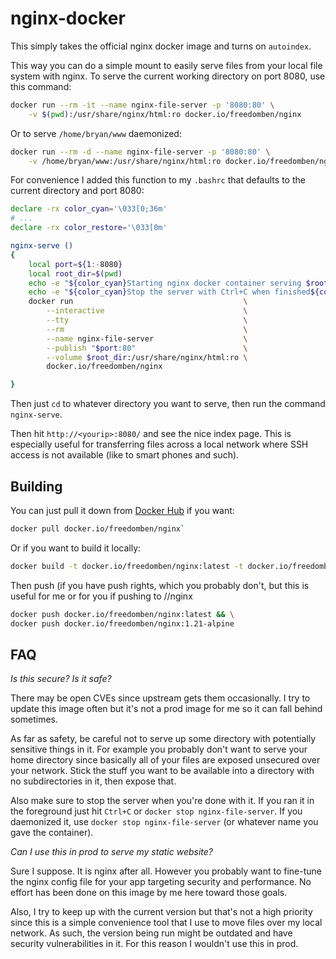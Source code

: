 # nginx-docker

This simply takes the official nginx docker image and turns on `autoindex`.

This way you can do a simple mount to easily serve files from your local
file system with nginx.  To serve the current working directory on port 8080, use
this command:

```bash
docker run --rm -it --name nginx-file-server -p '8080:80' \
    -v $(pwd):/usr/share/nginx/html:ro docker.io/freedomben/nginx
```

Or to serve `/home/bryan/www` daemonized:

```bash
docker run --rm -d --name nginx-file-server -p '8080:80' \
    -v /home/bryan/www:/usr/share/nginx/html:ro docker.io/freedomben/nginx
```

For convenience I added this function to my `.bashrc` that defaults to the current
directory and port 8080:

```bash
declare -rx color_cyan='\033[0;36m'
# ...
declare -rx color_restore='\033[0m'

nginx-serve ()
{
    local port=${1:-8080}
    local root_dir=$(pwd)
    echo -e "${color_cyan}Starting nginx docker container serving $root_dir on port ${port}...${color_restore}"
    echo -e "${color_cyan}Stop the server with Ctrl+C when finished${color_restore}"
    docker run                                      \
        --interactive                               \
        --tty                                       \
        --rm                                        \
        --name nginx-file-server                    \
        --publish "$port:80"                        \
        --volume $root_dir:/usr/share/nginx/html:ro \
        docker.io/freedomben/nginx

}
```

Then just `cd` to whatever directory you want to serve, then run the command `nginx-serve`.

Then hit `http://<yourip>:8080/` and see the nice index page.  This is especially useful
for transferring files across a local network where SSH access is not available (like
to smart phones and such).

## Building

You can just pull it down from [Docker Hub](https://hub.docker.com/r/freedomben/nginx/)
if you want:  

```bash
docker pull docker.io/freedomben/nginx`
```

Or if you want to build it locally:

```bash
docker build -t docker.io/freedomben/nginx:latest -t docker.io/freedomben/nginx:1.21-alpine -f Dockerfile .
```

Then push (if you have push rights, which you probably don't, but this is useful for me
or for you if pushing to <registry>/<yourusername>/nginx

```bash
docker push docker.io/freedomben/nginx:latest && \
docker push docker.io/freedomben/nginx:1.21-alpine
```

## FAQ

*Is this secure?  Is it safe?*

There may be open CVEs since upstream gets them occasionally.   I try to update this image
often but it's not a prod image for me so it can fall behind sometimes.

As far as safety, be careful not to serve up some directory with potentially sensitive
things in it.  For example you probably don't want to serve your home directory since
basically all of your files are exposed unsecured over your network.  Stick the stuff you
want to be available into a directory with no subdirectories in it, then expose that.

Also make sure to stop the server when you're done with it.  If you ran it in the foreground
just hit `Ctrl+C` or `docker stop nginx-file-server`.  If you daemonized it, use `docker stop nginx-file-server` (or whatever name you gave the container).

*Can I use this in prod to serve my static website?*

Sure I suppose.  It is nginx after all.  However you probably want to fine-tune the
nginx config file for your app targeting security and performance.  No effort has been done
on this image by me here toward those goals.

Also,  I try to keep up with the current version but that's not a high priority since
this is a simple convenience tool that I use to move files over my local network.  As such,
the version being run might be outdated and have security vulnerabilities in it.  For this
reason I wouldn't use this in prod.

